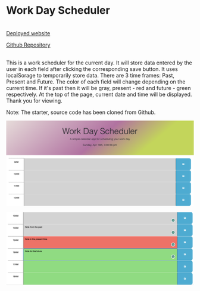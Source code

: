 <h1>Work Day Scheduler</h1>
 <br>
<a href="https://evothinke.github.io/Work-Day-Scheduler">Deployed website</a> <br>

<a href="https://github.com/evothinke/Work-Day-Scheduler">Github Repository</a>
<br><br>

This is a work scheduler for the current day. It will store data entered by the user in each field after clicking the corresponding save button.
It uses localSorage to temporarily store data.
There are 3 time frames: Past, Present and Future. The color of each field will change depending on the current time. If it's past then it will be gray, present - red and future - green respectively.
At the top of the page, current date and time will be displayed.
Thank you for viewing.

Note: The starter, source code has been cloned from Github. 


![screenshot of the project](./assets/images/1.png?raw=true "Project Screenshot")

![screenshot of the project](./assets/images/2.png?raw=true "Project Screenshot")
